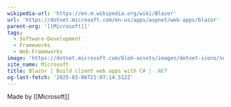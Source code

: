 ```yaml
---
wikipedia-url: 'https://en.m.wikipedia.org/wiki/Blazor'
url: 'https://dotnet.microsoft.com/en-us/apps/aspnet/web-apps/blazor'
parent-org: '[[Microsoft]]'
tags:
  - Software-Development
  - Frameworks
  - Web-Frameworks
image: 'https://dotnet.microsoft.com/blob-assets/images/dotnet-icons/square.png'
site_name: Microsoft
title: Blazor | Build client web apps with C# | .NET
og-last-fetch: '2025-03-06T21:07:14.512Z'
---
```


Made by [[Microsoft]]


